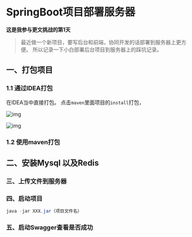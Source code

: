 # SpringBoot项目部署服务器

**这是我参与更文挑战的第1天**

> 最近做一个新项目，要写后台和前端，协同开发的话部署到服务器上更方便。
所以记录一下小白部署后台项目到服务器上的踩坑记录。



## 一、打包项目



### 1.1 通过IDEA打包

在IDEA当中直接打包。 点击`maven`里面项目的`install`打包，



![img](https://whcoding.oss-cn-hangzhou.aliyuncs.com/img/20220531091621.png)

![img](https://whcoding.oss-cn-hangzhou.aliyuncs.com/img/20220531091653.png)




### 1.2 使用maven打包







## 二、安装Mysql 以及Redis





### 三、上传文件到服务器



### 四、启动项目



```java
java -jar XXX.jar（项目文件名）
```


### 五、启动Swagger查看是否成功

